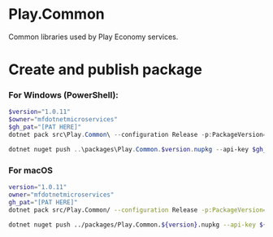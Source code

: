 # Play.Common

Common libraries used by Play Economy services.


# Create and publish package
### For Windows (PowerShell):
```powershell
$version="1.0.11"
$owner="mfdotnetmicroservices"
$gh_pat="[PAT HERE]"
dotnet pack src\Play.Common\ --configuration Release -p:PackageVersion=$version -p:RepositoryUrl=https://github.com/$owner/play.common -o ..\packages 

dotnet nuget push ..\packages\Play.Common.$version.nupkg --api-key $gh_pat --source "github"
```

### For macOS
```bash
version="1.0.11"
owner="mfdotnetmicroservices"
gh_pat="[PAT HERE]"
dotnet pack src/Play.Common/ --configuration Release -p:PackageVersion=$version -p:RepositoryUrl=https://github.com/$owner/play.common -o ../packages 

dotnet nuget push ../packages/Play.Common.${version}.nupkg --api-key ${gh_pat} --source "github"
```

